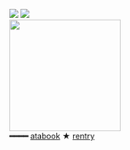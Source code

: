 
![](https://komarev.com/ghpvc/?username=massofthefermentingdregs&style=flat-square&color=blue&label=visitors) <img src="https://i.imgur.com/n3eduH9.gif" /> <br>
<img src="https://i.pinimg.com/564x/e1/16/6b/e1166b144c916f3506fa63513297b71d.jpg" width="200" />  <br> **━━━━**  <a href="https://cat.atabook.org">atabook</a> ★ <a href="https://rentry.co/dbz"> rentry </a> 

